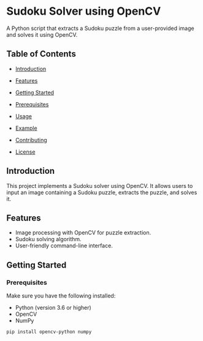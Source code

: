 # Sudoku Solver using OpenCV

A Python script that extracts a Sudoku puzzle from a user-provided image and solves it using OpenCV.

## Table of Contents

- [Introduction](#introduction)
- [Features](#features)
- [Getting Started](#getting-started)
- [Prerequisites](#prerequisites)
  
- [Usage](#usage)
- [Example](#example)
- [Contributing](#contributing)
- [License](#license)

## Introduction

This project implements a Sudoku solver using OpenCV. It allows users to input an image containing a Sudoku puzzle, extracts the puzzle, and solves it.

## Features

- Image processing with OpenCV for puzzle extraction.
- Sudoku solving algorithm.
- User-friendly command-line interface.

## Getting Started

### Prerequisites

Make sure you have the following installed:

- Python (version 3.6 or higher)
- OpenCV
- NumPy

```bash
pip install opencv-python numpy
